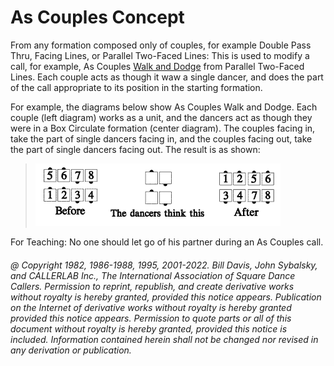 
# As Couples Concept

From any formation composed only of couples, for example Double Pass Thru, Facing
Lines, or Parallel Two-Faced Lines: This is used to modify a call, for example, 
As Couples [Walk and Dodge](../ms/walk_and_dodge.md) 
from Parallel Two-Faced Lines. Each couple acts as though it waw a single
dancer, and does the part of the call appropriate to its position in the starting
formation.

For example, the diagrams below show As Couples Walk and Dodge. Each couple (left
diagram) works as a unit, and the dancers act as though they were in a Box Circulate
formation (center diagram). The couples facing in, take the part of single dancers facing
in, and the couples facing out, take the part of single dancers facing out. The result is
as shown:

> 
> ![alt](as_couples_1a.png)![alt](as_couples_1b.png)![alt](as_couples_1c.png)
> 

For Teaching: No one should let go of his partner during an As Couples call.
###### @ Copyright 1982, 1986-1988, 1995, 2001-2022. Bill Davis, John Sybalsky, and CALLERLAB Inc., The International Association of Square Dance Callers. Permission to reprint, republish, and create derivative works without royalty is hereby granted, provided this notice appears. Publication on the Internet of derivative works without royalty is hereby granted provided this notice appears. Permission to quote parts or all of this document without royalty is hereby granted, provided this notice is included. Information contained herein shall not be changed nor revised in any derivation or publication.
